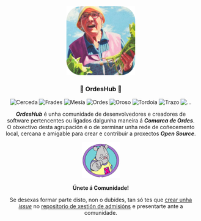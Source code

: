 <div align="center">
  <img width="180" alt="OrdesHub" src="/profile/images/greleira-maxica_rounded.png">

  <h3>
    🥬 OrdesHub 🐙
  </h3>

  ![Cerceda](https://img.shields.io/badge/-CERCEDA-9e79e5?style=flat-square)
  ![Frades](https://img.shields.io/badge/-FRADES-ff492f?style=flat-square)
  ![Mesía](https://img.shields.io/badge/-MESÍA-ff8a00?style=flat-square)
  ![Ordes](https://img.shields.io/badge/-ORDES-04cf35?style=flat-square)
  ![Oroso](https://img.shields.io/badge/-OROSO-00b8ff?style=flat-square)
  ![Tordoia](https://img.shields.io/badge/-TORDOIA-e8d739?style=flat-square)
  ![Trazo](https://img.shields.io/badge/-TRAZO-ff61ce?style=flat-square)
  ![...](https://img.shields.io/badge/-...-7c5cff?style=flat-square)
  
  <b><i>OrdesHub</i></b> é unha comunidade de desenvolvedores e creadores de software pertencentes ou ligados dalgunha maneira á <b><i>Comarca de Ordes</i></b>. O obxectivo desta agrupación é o de xerminar unha rede de coñecemento local, cercana e amigable para crear e contribuir a proxectos <b><i>Open Source</i></b>.
  
  <img width="100" alt="OrdesHub" src="/profile/images/xabarin_tio-sam.png">
  <p><b>Únete á Comunidade!</b></p>
  <p>Se desexas formar parte disto, non o dubides, tan só tes que <a href="https://github.com/OrdesHub/admissions/issues/new">crear unha <i>issue</i></a> no <a href="https://github.com/OrdesHub/admissions">repositorio de xestión de admisións</a> e presentarte ante a comunidade.</p> 
</div>

<div align="left">
</div>
